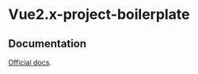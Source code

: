 # Vue2.x-project-boilerplate

## Documentation

[Official docs](http://vuejs-templates.github.io/webpack).

